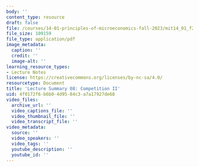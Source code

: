 ```yaml
---
body: ''
content_type: resource
draft: false
file: /courses/14-01-principles-of-microeconomics-fall-2023/mit14_01_f23_lec8.pdf
file_size: 109159
file_type: application/pdf
image_metadata:
  caption: ''
  credit: ''
  image-alt: ''
learning_resource_types:
- Lecture Notes
license: https://creativecommons.org/licenses/by-nc-sa/4.0/
resourcetype: Document
title: 'Lecture Summary 08: Competition II'
uid: 4f0172f6-b6b0-4d95-84c3-a7a17927de68
video_files:
  archive_url: ''
  video_captions_file: ''
  video_thumbnail_file: ''
  video_transcript_file: ''
video_metadata:
  source: ''
  video_speakers: ''
  video_tags: ''
  youtube_description: ''
  youtube_id: ''
---
```

